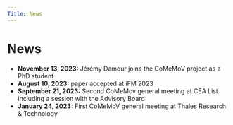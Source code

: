 ```yaml
---
Title: News
---
```


# News

- **November 13, 2023:** Jérémy Damour joins the CoMeMoV project as a PhD student
- **August 10, 2023:** paper accepted at iFM 2023
- **September 21, 2023:** Second CoMeMov general meeting at CEA List including a session with the Advisory Board
- **January 24, 2023:** First CoMeMoV general meeting at Thales Research & Technology

